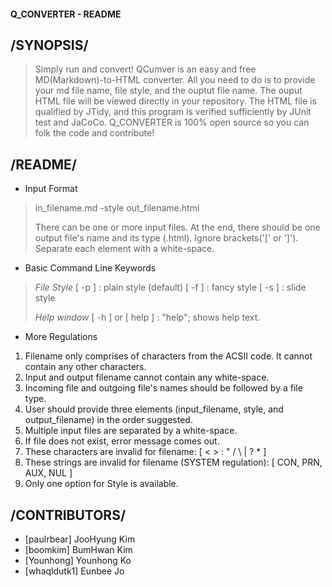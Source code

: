 #### Q_CONVERTER - README 

## /SYNOPSIS/
> Simply run and convert!
> QCumver is an easy and free MD(Markdown)-to-HTML converter. All you need to do 
> is to provide your md file name, file style, and the ouptut file name. The ouput HTML 
> file will be viewed directly in your repository.
> The HTML file is qualified by JTidy, and this program is verified sufficiently by 
> JUnit test and JaCoCo. 
> Q_CONVERTER is 100% open source so you can folk the code and contribute! 

## /README/
* Input Format 
> 	in_filename.md  -style  out_filename.html 
> 
> There can be one or more input files. 
> At the end, there should be one output file's name and its type (.html).
> Ignore brackets('[' or ']').
> Separate each element with a white-space.

* Basic Command Line Keywords 
> *File Style*
>	[ -p ] : plain style (default) 
>	[ -f ] : fancy style 
>	[ -s ] : slide style
>
> *Help window*
>	[ -h ]	or [ help ] : "help"; shows help text. 

* More Regulations
 1. Filename only comprises of characters from the ACSII code.
 	It cannot contain any other characters. 
 2. Input and output filename cannot contain any white-space. 
 3. Incoming file and outgoing file's names should be followed
 	by a file type.
 4. User should provide three elements (input_filename, style, and output_filename)
 	in the order suggested.
 5. Multiple input files are separated by a white-space.
 6. If file does not exist, error message comes out. 
 7. These characters are invalid for filename: [ < > : " / \ | ? * ]
 8. These strings are invalid for filename (SYSTEM regulation): [ CON, PRN, AUX, NUL ] 
 9. Only one option for Style is available.


## /CONTRIBUTORS/
* [paulrbear] JooHyung Kim
* [boomkim] BumHwan Kim
* [Younhong] Younhong Ko
* [whaqldutk1] Eunbee Jo



